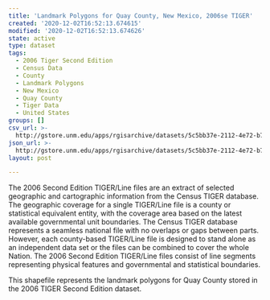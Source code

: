 ```yaml
---
title: 'Landmark Polygons for Quay County, New Mexico, 2006se TIGER'
created: '2020-12-02T16:52:13.674615'
modified: '2020-12-02T16:52:13.674626'
state: active
type: dataset
tags:
  - 2006 Tiger Second Edition
  - Census Data
  - County
  - Landmark Polygons
  - New Mexico
  - Quay County
  - Tiger Data
  - United States
groups: []
csv_url: >-
  http://gstore.unm.edu/apps/rgisarchive/datasets/5c5bb37e-2112-4e72-b7c0-95d3b5bbfa53/tgr2006se_quay_lpy.derived.csv
json_url: >-
  http://gstore.unm.edu/apps/rgisarchive/datasets/5c5bb37e-2112-4e72-b7c0-95d3b5bbfa53/tgr2006se_quay_lpy.derived.json
layout: post

---
```

The 2006 Second Edition TIGER/Line files are an extract of selected geographic and cartographic information from the Census TIGER database.  The geographic coverage for a single TIGER/Line file is a county or statistical equivalent entity, with the coverage area based on the latest available governmental unit boundaries. The Census TIGER database represents a seamless national file with no overlaps or gaps between parts.  However, each county-based TIGER/Line file is designed to stand alone as an independent data set or the files can be combined to cover the whole Nation.  The 2006 Second Edition  TIGER/Line files consist of line segments representing physical features and governmental and statistical boundaries.  

This shapefile represents the landmark polygons for Quay County stored in the 2006 TIGER Second Edition dataset.
